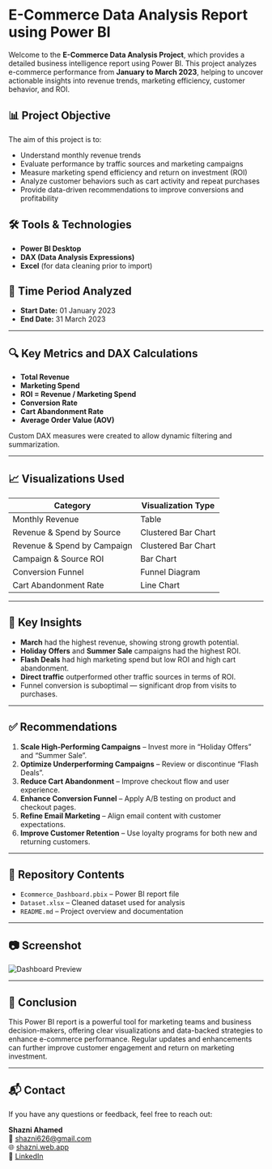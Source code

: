 # E-Commerce Data Analysis Report using Power BI

Welcome to the **E-Commerce Data Analysis Project**, which provides a detailed business intelligence report using Power BI. This project analyzes e-commerce performance from **January to March 2023**, helping to uncover actionable insights into revenue trends, marketing efficiency, customer behavior, and ROI.

## 📊 Project Objective

The aim of this project is to:

- Understand monthly revenue trends
- Evaluate performance by traffic sources and marketing campaigns
- Measure marketing spend efficiency and return on investment (ROI)
- Analyze customer behaviors such as cart activity and repeat purchases
- Provide data-driven recommendations to improve conversions and profitability

## 🛠 Tools & Technologies

- **Power BI Desktop**
- **DAX (Data Analysis Expressions)**
- **Excel** (for data cleaning prior to import)

## 📅 Time Period Analyzed

- **Start Date:** 01 January 2023  
- **End Date:** 31 March 2023

---

## 🔍 Key Metrics and DAX Calculations

- **Total Revenue**
- **Marketing Spend**
- **ROI = Revenue / Marketing Spend**
- **Conversion Rate**
- **Cart Abandonment Rate**
- **Average Order Value (AOV)**

Custom DAX measures were created to allow dynamic filtering and summarization.

---

## 📈 Visualizations Used

| Category                      | Visualization Type        |
|------------------------------|----------------------------|
| Monthly Revenue              | Table                      |
| Revenue & Spend by Source    | Clustered Bar Chart        |
| Revenue & Spend by Campaign  | Clustered Bar Chart        |
| Campaign & Source ROI        | Bar Chart                  |
| Conversion Funnel            | Funnel Diagram             |
| Cart Abandonment Rate        | Line Chart                 |

---

## 🔑 Key Insights

- **March** had the highest revenue, showing strong growth potential.
- **Holiday Offers** and **Summer Sale** campaigns had the highest ROI.
- **Flash Deals** had high marketing spend but low ROI and high cart abandonment.
- **Direct traffic** outperformed other traffic sources in terms of ROI.
- Funnel conversion is suboptimal — significant drop from visits to purchases.

---

## ✅ Recommendations

1. **Scale High-Performing Campaigns** – Invest more in “Holiday Offers” and “Summer Sale”.
2. **Optimize Underperforming Campaigns** – Review or discontinue “Flash Deals”.
3. **Reduce Cart Abandonment** – Improve checkout flow and user experience.
4. **Enhance Conversion Funnel** – Apply A/B testing on product and checkout pages.
5. **Refine Email Marketing** – Align email content with customer expectations.
6. **Improve Customer Retention** – Use loyalty programs for both new and returning customers.

---

## 📁 Repository Contents

- `Ecommerce_Dashboard.pbix` – Power BI report file
- `Dataset.xlsx` – Cleaned dataset used for analysis
- `README.md` – Project overview and documentation

---

## 📷 Screenshot

![Dashboard Preview](images/Ecommerce.jpg)

---

## 🚀 Conclusion

This Power BI report is a powerful tool for marketing teams and business decision-makers, offering clear visualizations and data-backed strategies to enhance e-commerce performance. Regular updates and enhancements can further improve customer engagement and return on marketing investment.

---

## 📬 Contact

If you have any questions or feedback, feel free to reach out:

**Shazni Ahamed**  
📧 shazni626@gmail.com  
🌐 [shazni.web.app](https://shazni.web.app)  
🔗 [LinkedIn](https://www.linkedin.com/in/shazni-ahamed-461868167)  
